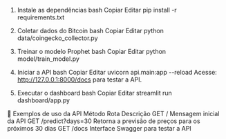 1. Instale as dependências
bash
Copiar
Editar
pip install -r requirements.txt

2. Coletar dados do Bitcoin
bash
Copiar
Editar
python data/coingecko_collector.py

3. Treinar o modelo Prophet
bash
Copiar
Editar
python model/train_model.py

4. Iniciar a API
bash
Copiar
Editar
uvicorn api.main:app --reload
Acesse: http://127.0.0.1:8000/docs para testar a API.

5. Executar o dashboard
bash
Copiar
Editar
streamlit run dashboard/app.py

🧪 Exemplos de uso da API
Método	Rota	Descrição
GET	/	Mensagem inicial da API
GET	/predict?days=30	Retorna a previsão de preços para os próximos 30 dias
GET	/docs	Interface Swagger para testar a API
